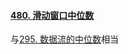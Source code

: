#### [480. 滑动窗口中位数](https://leetcode-cn.com/problems/sliding-window-median/)

与[295. 数据流的中位数](https://leetcode-cn.com/problems/find-median-from-data-stream/)相当